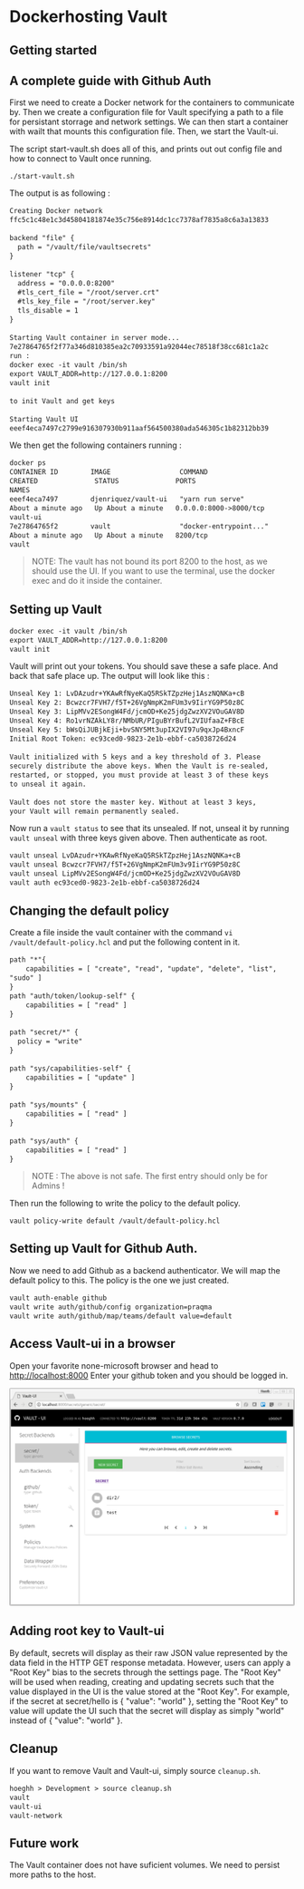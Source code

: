 # Dockerhosting Vault
## Getting started

## A complete guide with Github Auth
First we need to create a Docker network for the containers to communicate by. Then we create a configuration file for Vault specifying a path to a file for persistant storrage and network settings. We can then start a container with wailt that mounts this configuration file. Then, we start the Vault-ui.

The script start-vault.sh does all of this, and prints out out config file and how to connect to Vault once running.

```
./start-vault.sh
```

The output is as following :
```
Creating Docker network
ffc5c1c48e1c3d45804181874e35c756e8914dc1cc7378af7835a8c6a3a13833

backend "file" {
  path = "/vault/file/vaultsecrets"
}

listener "tcp" {
  address = "0.0.0.0:8200"
  #tls_cert_file = "/root/server.crt"
  #tls_key_file = "/root/server.key"
  tls_disable = 1
}

Starting Vault container in server mode...
7e27864765f2f77a346d810385ea2c70933591a92044ec78518f38cc681c1a2c
run :
docker exec -it vault /bin/sh
export VAULT_ADDR=http://127.0.0.1:8200
vault init

to init Vault and get keys

Starting Vault UI
eeef4eca7497c2799e916307930b911aaf564500380ada546305c1b82312bb39

```

We then get the following containers running :

```
docker ps
CONTAINER ID        IMAGE                 COMMAND                  CREATED              STATUS              PORTS                    NAMES
eeef4eca7497        djenriquez/vault-ui   "yarn run serve"         About a minute ago   Up About a minute   0.0.0.0:8000->8000/tcp   vault-ui
7e27864765f2        vault                 "docker-entrypoint..."   About a minute ago   Up About a minute   8200/tcp                 vault

```

> NOTE: The vault has not bound its port 8200 to the host, as we should use the UI. If you want to use the terminal, use the docker exec and do it inside the container.

## Setting  up Vault
```
docker exec -it vault /bin/sh
export VAULT_ADDR=http://127.0.0.1:8200
vault init
```
Vault will print out your tokens. You should save these a safe place. And back that safe place up.
The output will look like this :

```
Unseal Key 1: LvDAzudr+YKAwRfNyeKaQ5RSkTZpzHej1AszNQNKa+cB
Unseal Key 2: Bcwzcr7FVH7/f5T+26VgNmpK2mFUm3v9IirYG9P50z8C
Unseal Key 3: LipMVv2ESongW4Fd/jcmOD+Ke25jdgZwzXV2VOuGAV8D
Unseal Key 4: Ro1vrNZAkLY8r/NMbUR/PIguBYrBufL2VIUfaaZ+FBcE
Unseal Key 5: bWsQiJUBjkEji+bvSNY5Mt3upIX2VI97u9qxJp4BxncF
Initial Root Token: ec93ced0-9823-2e1b-ebbf-ca5038726d24

Vault initialized with 5 keys and a key threshold of 3. Please
securely distribute the above keys. When the Vault is re-sealed,
restarted, or stopped, you must provide at least 3 of these keys
to unseal it again.

Vault does not store the master key. Without at least 3 keys,
your Vault will remain permanently sealed.
```

Now run a ```vault status``` to see that its unsealed. If not, unseal it by running ```vault unseal``` with three keys given above. Then authenticate as root.
```
vault unseal LvDAzudr+YKAwRfNyeKaQ5RSkTZpzHej1AszNQNKa+cB
vault unseal Bcwzcr7FVH7/f5T+26VgNmpK2mFUm3v9IirYG9P50z8C
vault unseal LipMVv2ESongW4Fd/jcmOD+Ke25jdgZwzXV2VOuGAV8D
vault auth ec93ced0-9823-2e1b-ebbf-ca5038726d24
```

## Changing the default policy
Create a file inside the vault container with the command ```vi /vault/default-policy.hcl``` and put the following content in it.

```
path "*"{
    capabilities = [ "create", "read", "update", "delete", "list", "sudo" ]
}
path "auth/token/lookup-self" {
    capabilities = [ "read" ]
}

path "secret/*" {
  policy = "write"
}

path "sys/capabilities-self" {
    capabilities = [ "update" ]
}

path "sys/mounts" {
    capabilities = [ "read" ]
}

path "sys/auth" {
    capabilities = [ "read" ]
}
```
> NOTE : The above is not safe. The first entry should only be for Admins !

Then run the following to write the policy to the default policy.
```
vault policy-write default /vault/default-policy.hcl
```

## Setting up Vault for Github Auth.
Now we need to add Github as a backend authenticator. We will map the default policy to this. The policy is the one we just created.
```
vault auth-enable github
vault write auth/github/config organization=praqma
vault write auth/github/map/teams/default value=default
```

## Access Vault-ui in a browser
Open your favorite none-microsoft browser and head to [http://localhost:8000](http://localhost:8000)
Enter your github token and you should be logged in.

![vault-ui](../images/vault-ui.png)

## Adding root key to Vault-ui
By default, secrets will display as their raw JSON value represented by the data field in the HTTP GET response metadata. However, users can apply a "Root Key" bias to the secrets through the settings page. The "Root Key" will be used when reading, creating and updating secrets such that the value displayed in the UI is the value stored at the "Root Key". For example, if the secret at secret/hello is { "value": "world" }, setting the "Root Key" to value will update the UI such that the secret will display as simply "world" instead of { "value": "world" }.

## Cleanup
If you want to remove Vault and Vault-ui, simply source ```cleanup.sh```.
```
hoeghh > Development > source cleanup.sh
vault
vault-ui
vault-network
```

## Future work
The Vault container does not have suficient volumes. We need to persist more paths to the host. 
